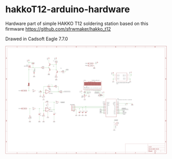 # hakkoT12-arduino-hardware
Hardware part of simple HAKKO T12 soldering station based on this firmware https://github.com/sfrwmaker/hakko_t12

Drawed in Cadsoft Eagle 7.7.0

![alt text](https://github.com/miszczo/hakkoT12-arduino-hardware/blob/master/schematic.png?raw=true)
